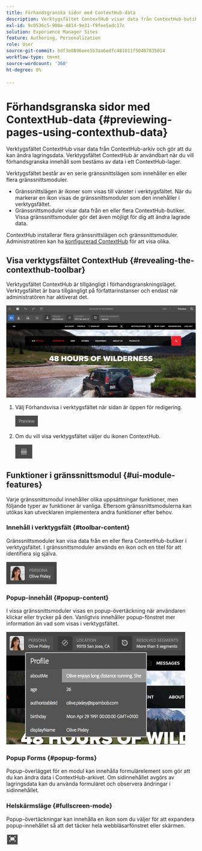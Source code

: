 ```yaml
---
title: Förhandsgranska sidor med ContextHub-data
description: Verktygsfältet ContextHub visar data från ContextHub-butiker och gör att du kan ändra lagringsdata. Det är användbart för förhandsgranskning av innehåll
exl-id: 9c0536c5-900e-4814-9e31-f9fee5adc17c
solution: Experience Manager Sites
feature: Authoring, Personalization
role: User
source-git-commit: bdf3e0896eee1b3aa6edfc481011f50407835014
workflow-type: tm+mt
source-wordcount: '360'
ht-degree: 0%

---
```


# Förhandsgranska sidor med ContextHub-data  {#previewing-pages-using-contexthub-data}

Verktygsfältet ContextHub visar data från ContextHub-arkiv och gör att du kan ändra lagringsdata. Verktygsfältet ContextHub är användbart när du vill förhandsgranska innehåll som bestäms av data i ett ContextHub-lager.

Verktygsfältet består av en serie gränssnittslägen som innehåller en eller flera gränssnittsmoduler.

* Gränssnittslägen är ikoner som visas till vänster i verktygsfältet. När du markerar en ikon visas de gränssnittsmoduler som den innehåller i verktygsfältet.
* Gränssnittsmoduler visar data från en eller flera ContextHub-butiker. Vissa gränssnittsmoduler gör det även möjligt för dig att ändra lagrade data.

ContextHub installerar flera gränssnittslägen och gränssnittsmoduler. Administratören kan ha [konfigurerad ContextHub](/help/implementing/developing/personalization/configuring-contexthub.md) för att visa olika.

## Visa verktygsfältet ContextHub {#revealing-the-contexthub-toolbar}

Verktygsfältet ContextHub är tillgängligt i förhandsgranskningsläget. Verktygsfältet är bara tillgängligt på författarinstanser och endast när administratören har aktiverat det.

![Verktygsfältet ContextHub](/help/sites-cloud/authoring/assets/contexthub-toolbar.png)

1. Välj Förhandsvisa i verktygsfältet när sidan är öppen för redigering.

   ![Knappen Förhandsgranska](/help/sites-cloud/authoring/assets/contexthub-preview-button.png)

1. Om du vill visa verktygsfältet väljer du ikonen ContextHub.

   ![Knappen ContextHub](/help/sites-cloud/authoring/assets/contexthub-button.png)

## Funktioner i gränssnittsmodul {#ui-module-features}

Varje gränssnittsmodul innehåller olika uppsättningar funktioner, men följande typer av funktioner är vanliga. Eftersom gränssnittsmodulerna kan utökas kan utvecklaren implementera andra funktioner efter behov.

### Innehåll i verktygsfält {#toolbar-content}

Gränssnittsmoduler kan visa data från en eller flera ContextHub-butiker i verktygsfältet. I gränssnittsmoduler används en ikon och en titel för att identifiera sig själva.

![ContextHub-profiler](/help/sites-cloud/authoring/assets/contexthub-persona-button.png)

### Popup-innehåll {#popup-content}

I vissa gränssnittsmoduler visas en popup-övertäckning när användaren klickar eller trycker på den. Vanligtvis innehåller popup-fönstret mer information än vad som visas i verktygsfältet.

![Profilinformation för ContextHub](/help/sites-cloud/authoring/assets/contexthub-profile.png)

### Popup Forms {#popup-forms}

Popup-överlägget för en modul kan innehålla formulärelement som gör att du kan ändra data i ContextHub-arkivet. Om sidinnehållet avgörs av lagringsdata kan du använda formuläret och observera ändringar i sidinnehållet.

### Helskärmsläge {#fullscreen-mode}

Popup-övertäckningar kan innehålla en ikon som du väljer för att expandera popup-innehållet så att det täcker hela webbläsarfönstret eller skärmen.

![Helskärmsknapp](/help/sites-cloud/authoring/assets/contexthub-fullscreen.png)
